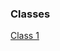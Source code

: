 ### Classes

[Class 1](https://github.com/BarakChamo/The-Creative-Web/tree/master/classes/class%201)
